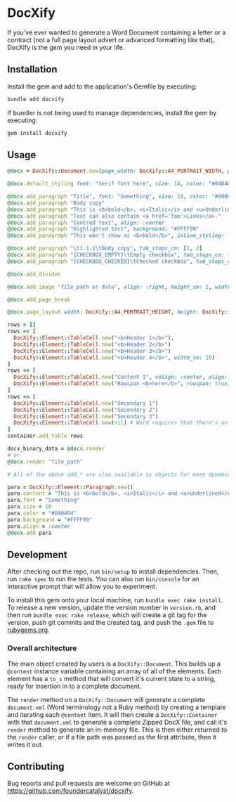 # DocXify

If you've ever wanted to generate a Word Document containing a letter or a contract (not a full page layout advert or advanced formatting like that), DocXify is the gem you need in your life.

## Installation

Install the gem and add to the application's Gemfile by executing:

```sh
bundle add docxify
```

If bundler is not being used to manage dependencies, install the gem by executing:

```sh
gem install docxify
```

## Usage

```ruby
@docx = DocXify::Document.new(page_width: DocXify::A4_PORTRAIT_WIDTH, page_height: DocXify::A4_PORTRAIT_HEIGHT)

@docx.default_styling font: "Serif font here", size: 14, color: "#040404"

@docx.add_paragraph "Title", font: "Something", size: 18, color: "#00000", after: 18
@docx.add_paragraph "Body copy"
@docx.add_paragraph "This is <b>bold</b>, <i>Italic</i> and <u>Underlined</u>."
@docx.add_paragraph "Text can also contain <a href='foo'>Links</a>."
@docx.add_paragraph "Centred text", align: :center
@docx.add_paragraph "Highlighted text", background: "#FFFF99"
@docx.add_paragraph "This won't show as <b>bold</b>", inline_styling: false

@docx.add_paragraph "\t1.1.1\tBody copy", tab_stops_cm: [1, 2]
@docx.add_paragraph "{CHECKBOX_EMPTY}\tEmpty checkbox", tab_stops_cm: [2]
@docx.add_paragraph "{CHECKBOX_CHECKED}\tChecked checkbox", tab_stops_cm: [2]

@docx.add_divider

@docx.add_image "file_path or data", align: :right, height_cm: 2, width_cm: 4, after: 18

@docx.add_page_break

@docx.page_layout width: DocXify::A4_PORTRAIT_HEIGHT, height: DocXify::A4_PORTRAIT_WIDTH, orientation: :landscape

rows = []
rows << [
  DocXify::Element::TableCell.new("<b>Header 1</b>"),
  DocXify::Element::TableCell.new("<b>Header 2</b>")
  DocXify::Element::TableCell.new("<b>Header 3</b>")
  DocXify::Element::TableCell.new("<b>Header 4</b>", width_cm: 10)
]
rows << [
  DocXify::Element::TableCell.new("Content 1", valign: :center, align: :left, nowrap: true, colspan: 3),
  DocXify::Element::TableCell.new("Rowspan <b>here</b>", rowspan: true) # merges until a "nil" cell
]
rows << [
  DocXify::Element::TableCell.new("Secondary 1")
  DocXify::Element::TableCell.new("Secondary 2")
  DocXify::Element::TableCell.new("Secondary 3")
  DocXify::Element::TableCell.new(nil) # Word requires that there's an empty cell merged with the previous rowspan
]
container.add_table rows

docx_binary_data = @docx.render
# or
@docx.render "file_path"

# All of the above add_* are also available as objects for more dynamic control

para = DocXify::Element::Paragraph.new()
para.content = "This is <b>bold</b>, <i>Italic</i> and <u>Underlined</u>. It can also contain <a href='foo'>Links</a>."
para.font = "Something"
para.size = 18
para.color = "#040404"
para.background = "#FFFF99"
para.align = :center
@docx.add para
```

## Development

After checking out the repo, run `bin/setup` to install dependencies. Then, run `rake spec` to run the tests. You can also run `bin/console` for an interactive prompt that will allow you to experiment.

To install this gem onto your local machine, run `bundle exec rake install`. To release a new version, update the version number in `version.rb`, and then run `bundle exec rake release`, which will create a git tag for the version, push git commits and the created tag, and push the `.gem` file to [rubygems.org](https://rubygems.org).

### Overall architecture

The main object created by users is a `DocXify::Document`. This builds up a `@content` instance variable containing an array of all of the elements. Each element has a `to_s` method that will convert it's current state to a string, ready for insertion in to a complete document.

The `render` method on a `DocXify::Document` will generate a complete `document.xml` (Word terminology not a Ruby method) by creating a template and iterating each `@content` item. It will then create a `DocXify::Container` with that `document.xml` to generate a complete Zipped DocX file, and call it's `render` method to generate an in-memory file. This is then either returned to the `render` caller, or if a file path was passed as the first attribute, then it writes it out.

## Contributing

Bug reports and pull requests are welcome on GitHub at <https://github.com/foundercatalyst/docxify>.
